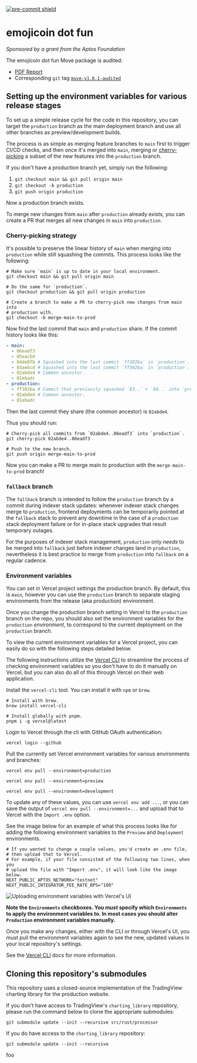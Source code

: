 <!-- markdownlint-disable MD041 -->

[![pre-commit shield]][pre-commit repo]

<!-- markdownlint-enable MD041 -->

# emojicoin dot fun

<!-- markdownlint-disable MD036 -->

*Sponsored by a grant from the Aptos Foundation*

The emojicoin dot fun Move package is audited:

- [PDF Report]
- Corresponding `git` tag [`move-v1.0.1-audited`]

<!-- markdownlint-enable MD036 -->

## Setting up the environment variables for various release stages

To set up a simple release cycle for the code in this repository, you can
target the `production` branch as the main deployment branch and use
all other branches as preview/development builds.

The process is as simple as merging feature branches to `main` first to trigger
CI/CD checks, and then once it's merged into `main`, merging or [cherry-picking]
a subset of the new features into the `production` branch.

If you don't have a production branch yet, simply run the following:

1. `git checkout main && git pull origin main`
1. `git checkout -b production`
1. `git push origin production`

Now a production branch exists.

To merge new changes from `main` after `production` already exists, you can
create a PR that merges all new changes in `main` into `production`.

### Cherry-picking strategy

It's possible to preserve the linear history of `main` when merging into
`production` while still squashing the commits. This process looks like the
following:

```shell
# Make sure `main` is up to date in your local environment.
git checkout main && git pull origin main

# Do the same for `production`.
git checkout production && git pull origin production

# Create a branch to make a PR to cherry-pick new changes from main into
# production with.
git checkout -b merge-main-to-prod
```

Now find the last commit that `main` and `production` share. If the commit
history looks like this:

```yaml
- main:
  - 06eadf3
  - 05eacbd
  - 04de8fb # Squashed into the last commit `ff382ba` in `production`.
  - 03aebcd # Squashed into the last commit `ff382ba` in `production`.
  - 02abde4 # Common ancestor.
  - 01ebadc
- production:
  - ff382ba # Commit that previously squashed `03..` + `04..` into `production`.
  - 02abde4 # Common ancestor.
  - 01ebadc
```

Then the last commit they share (the common ancestor) is `02abde4`.

Thus you should run:

```shell
# Cherry-pick all commits from `02abde4..06eadf3` into `production`.
git cherry-pick 02abde4..06eadf3

# Push to the new branch.
git push origin merge-main-to-prod
```

Now you can make a PR to merge main to production with the `merge-main-to-prod`
branch!

### `fallback` branch

The `fallback` branch is intended to follow the `production` branch by a commit
during indexer stack updates: whenever indexer stack changes merge to
`production`, frontend deployments can be temporarily pointed at the `fallback`
stack to prevent any downtime in the case of a `production` stack deployment
failure or for in-place stack upgrades that result temporary outages.

For the purposes of indexer stack management, `production` only *needs* to be
merged into `fallback` just before indexer changes land in `production`,
nevertheless it is best practice to merge from `production` into `fallback` on a
regular cadence.

### Environment variables

You can set in Vercel project settings the production branch. By default, this
is `main`, however you can use the `production` branch to separate staging
environments from the release (aka production) environment.

Once you change the production branch setting in Vercel to the `production`
branch on the repo, you should also set the environment variables for the
`production` *environment*, to correspond to the current deployment on the
`production` branch.

To view the current environment variables for a Vercel project, you can easily
do so with the following steps detailed below.

The following instructions utilize the [Vercel CLI] to streamline the process of
checking environment variables so you don't have to do it manually on Vercel,
but you can also do all of this through Vercel on their web application.

Install the `vercel-cli` tool. You can install it with `npm` or `brew`.

```shell
# Install with brew.
brew install vercel-cli

# Install globally with pnpm.
pnpm i -g vercel@latest
```

Login to Vercel through the cli with GitHub OAuth authentication:

```shell
vercel login --github
```

Pull the currently set Vercel environment variables for various environments
and branches:

```shell
vercel env pull --environment=production

vercel env pull --environment=preview

vercel env pull --environment=development
```

To update any of these values, you can use `vercel env add ...`, or you can
save the output of `vercel env pull --environment=...` and upload that to
Vercel with the `Import .env` option.

See the image below for an example of what this process looks like for adding
the following environment variables to the `Preview` and `Deployment`
environments.

```shell
# If you wanted to change a couple values, you'd create an .env file,
# then upload that to Vercel.
# For example, if your file consisted of the following two lines, when you
# upload the file with "Import .env", it will look like the image below.
NEXT_PUBLIC_APTOS_NETWORK="testnet"
NEXT_PUBLIC_INTEGRATOR_FEE_RATE_BPS="100"
```

![Uploading environment variables with Vercel's UI]

**Note the `Environments` checkboxes. You *must* specify which `Environments`
to apply the environment variables to. In most cases you should alter
`Production` environment variables manually.**

Once you make any changes, either with the CLI or through Vercel's UI, you must
pull the environment variables again to see the new, updated values in your
local repository's settings.

See the [Vercel CLI] docs for more information.

## Cloning this repository's submodules

This repository uses a closed-source implementation of the TradingView charting
library for the production website.

If you don't have access to TradingView's `charting_library` repository, please
run the command below to clone the appropriate submodules:

```shell
git submodule update --init --recursive src/rust/processor
```

If you do have access to the `charting_library` repository:

```shell
git submodule update --init --recursive
```

[cherry-picking]: https://git-scm.com/docs/git-cherry-pick
[pdf report]: https://econia-labs.notion.site/emojicoin-dot-fun-audit-8806ffea2b594c8e846ce3d32e5630b9
[pre-commit repo]: https://github.com/pre-commit/pre-commit
[pre-commit shield]: https://img.shields.io/badge/pre--commit-enabled-brightgreen?logo=pre-commit
[uploading environment variables with vercel's ui]: https://github.com/user-attachments/assets/d613725d-82ed-4a4e-a467-a89b2cf57d91
[vercel cli]: https://vercel.com/docs/cli
[`move-v1.0.1-audited`]: https://github.com/econia-labs/emojicoin-dot-fun/releases/tag/move-v1.0.1-audited

foo
